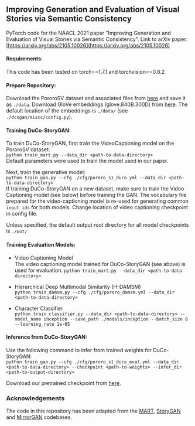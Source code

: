 ## Improving Generation and Evaluation of Visual Stories via Semantic Consistency

PyTorch code for the NAACL 2021 paper "Improving Generation and Evaluation of Visual Stories via Semantic Consistency".
Link to arXiv paper: [https://arxiv.org/abs/2105.10026](https://arxiv.org/abs/2105.10026)

#### Requirements:
This code has been tested on torch==1.7.1 and torchvision==0.8.2

#### Prepare Repository:
 Download the PororoSV dataset and associated files from [here](https://drive.google.com/file/d/1BqKizOZn4o4dbwNGK7ThCDnNEOVAolnf/view?usp=sharing) and save it as ```./data```.
 Download GloVe embeddings (glove.840B.300D) from [here](https://nlp.stanford.edu/projects/glove/). The default location of the embeddings is ```./data/``` (see ```./dcsgan/miscc/config.py```). 

#### Training DuCo-StoryGAN:

To train DuCo-StoryGAN, first train the VideoCaptioning model on the PororoSV dataset:\
```python train_mart.py --data_dir <path-to-data-directory>```\
Default parameters were used to train the model used in our paper.

Next, train the generative model:\
```python train_gan.py --cfg ./cfg/pororo_s1_duco.yml --data_dir <path-to-data-directory>```\
If training DuCo-StoryGAN on a new dataset, make sure to train the Video Captioning model (see below) before training the GAN. The vocabulary file prepared for the video-captioning model is re-used for generating common ```input_ids``` for both models. Change location of video captioning checkpoint in config file.
    
Unless specified, the default output root directory for all model checkpoints is ```./out/```


#### Training Evaluation Models:
* Video Captioning Model\
The video captioning model trained for DuCo-StoryGAN (see above) is used for evaluation.
```python train_mart.py --data_dir <path-to-data-directory>```

* Hierarchical Deep Multimodal Similarity (H-DAMSM)\
```python train_damsm.py --cfg ./cfg/pororo_damsm.yml --data_dir <path-to-data-directory>```
    
* Character Classifier\
```python train_classifier.py --data_dir <path-to-data-directory> --model_name inception --save_path ./models/inception --batch_size 8 --learning_rate 1e-05```


#### Inference from DuCo-StoryGAN:

Use the following command to infer from trained weights for DuCo-StoryGAN:\
```python train_gan.py --cfg ./cfg/pororo_s1_duco_eval.yml --data_dir <path-to-data-directory> --checkpoint <path-to-weights> --infer_dir <path-to-output-directory>```


Download our pretrained checkpoint from [here](https://drive.google.com/file/d/1BlGhGD2P7bn91S5NCrKY5Vx3YNcdodZr/view?usp=sharing).

### Acknowledgements
The code in this repository has been adapted from the [MART](https://github.com/jayleicn/recurrent-transformer), [StoryGAN](https://github.com/yitong91/StoryGAN) and [MirrorGAN](https://github.com/qiaott/MirrorGAN) codebases.